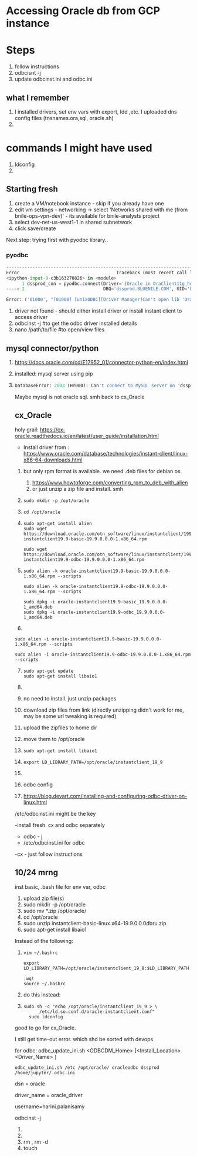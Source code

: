 # Accessing Oracle db from GCP instance

# Steps

1. follow instructions
2. odbcisnt -j
3. update odbcinst.ini and odbc.ini 



## what I remember

1. I installed drivers, set env vars with export, ldd ,etc. I uploaded dns config files (tnsnames.ora,sql, oracle.sh)
2. 

# commands I might have used

1. ldconfig
2. 





## Starting fresh

1. create a VM/notebook instance - skip if you already have one
2. edit vm settings - networking -> select 'Networks shared with me (from bnile-ops-vpn-dev)' - its available for bnile-analysts project
3. select dev-net-us-west1-1 in shared subnetwork
4. click save/create

Next step: trying first with pyodbc library..

### pyodbc





```python
---------------------------------------------------------------------------
Error                                     Traceback (most recent call last)
<ipython-input-9-c3b163270826> in <module>
      1 dssprod_con = pyodbc.connect(Driver='{Oracle in OraClient11g_home1}', 
----> 2                              DBQ='dssprod.BLUENILE.COM', UID='harini.palanisamy', PWD='9Bluenile9')

Error: ('01000', "[01000] [unixODBC][Driver Manager]Can't open lib 'Oracle in OraClient11g_home1' : file not found (0) (SQLDriverConnect)")
```

1. driver not found - should either install driver or install instant client to access driver
2. odbcinst -j  #to get the odbc driver installed details
3. nano /path/to/file #to open/view files

## mysql connector/python



1. https://docs.oracle.com/cd/E17952_01/connector-python-en/index.html

2. installed: mysql server using pip

3. ```python
   DatabaseError: 2003 (HY000): Can't connect to MySQL server on 'dssprod.bluenile.com' (110)
   ```

   Maybe mysql is not oracle sql. smh back to cx_Oracle

   

   ## cx_Oracle

   holy grail: https://cx-oracle.readthedocs.io/en/latest/user_guide/installation.html

   - Install driver from : https://www.oracle.com/database/technologies/instant-client/linux-x86-64-downloads.html

   1. but only rpm format is available. we need .deb files for debian os

      1. https://www.howtoforge.com/converting_rpm_to_deb_with_alien 
      2. or just unzip a zip file and install. smh

   2. ```shell
      sudo mkdir -p /opt/oracle
      ```

   3. ```shell
      cd /opt/oracle
      ```

   4. ```
      sudo apt-get install alien
      sudo wget https://download.oracle.com/otn_software/linux/instantclient/199000/oracle-instantclient19.9-basic-19.9.0.0.0-1.x86_64.rpm
      
      sudo wget https://download.oracle.com/otn_software/linux/instantclient/199000/oracle-instantclient19.9-odbc-19.9.0.0.0-1.x86_64.rpm
      ```

   5. ```
      sudo alien -k oracle-instantclient19.9-basic-19.9.0.0.0-1.x86_64.rpm --scripts
      
      sudo alien -k oracle-instantclient19.9-odbc-19.9.0.0.0-1.x86_64.rpm --scripts
      
      sudo dpkg -i oracle-instantclient19.9-basic_19.9.0.0.0-1_amd64.deb
      sudo dpkg -i oracle-instantclient19.9-odbc_19.9.0.0.0-1_amd64.deb 
      ```

   6. 

      ```
      sudo alien -i oracle-instantclient19.9-basic-19.9.0.0.0-1.x86_64.rpm --scripts
      
      sudo alien -i oracle-instantclient19.9-odbc-19.9.0.0.0-1.x86_64.rpm --scripts
      ```

   7. ```
      sudo apt-get update
      sudo apt-get install libaio1
      ```

      

   8. 

   9. no need to install. just unzip packages

   10. download zip files from link (directly unzipping didn't work for me, may be some url tweaking is required)

   11. upload the zipfiles to home dir

   12. move them to /opt/oracle

   13. ```
       sudo apt-get install libaio1
       ```

   14. ```
       export LD_LIBRARY_PATH=/opt/oracle/instantclient_19_9
       ```

   15. 

   16. odbc config

   17. https://blog.devart.com/installing-and-configuring-odbc-driver-on-linux.html

   /etc/odbcinst.ini might be the key

   

   -install fresh. cx and odbc separately

   - odbc - j 
   - /etc/odbcinst.ini for odbc

   -cx - just follow instructions

   

   ## 10/24 mrng 

   inst basic, .bash file for env var, odbc

   1. upload zip file(s)
   2. sudo mkdir -p /opt/oracle
   3. sudo mv *.zip /opt/oracle/
   4. cd /opt/oracle
   5. sudo unzip instantclient-basic-linux.x64-19.9.0.0.0dbru.zip
   6. sudo apt-get install libaio1

   Instead of the following:

   1. ```shell
      vim ~/.bashrc
      
      export LD_LIBRARY_PATH=/opt/oracle/instantclient_19_8:$LD_LIBRARY_PATH 
      
      :wq!
      source ~/.bashrc
      
      ```

   8.  do this instead:

   9. ```
      sudo sh -c "echo /opt/oracle/instantclient_19_9 > \
            /etc/ld.so.conf.d/oracle-instantclient.conf"
        sudo ldconfig
      ```

   good to go for cx_Oracle.

   I still get time-out error. which shd be sorted with devops

   for odbc: odbc_update_ini.sh <ODBCDM_Home> [<Install_Location> <Driver_Name> <DSN> <ODBCINI>]

   ```
   odbc_update_ini.sh /etc /opt/oracle/ oracleodbc dssprod /home/jupyter/.odbc.ini
   ```

   dsn = oracle

   driver_name = oracle_driver

   username=harini.palanisamy

   odbcinst -j

   

   1. 
   2. 
   3. rm , rm -d
   4. touch 